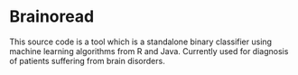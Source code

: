 # Brainoread
This source code is a tool which is a standalone binary classifier using machine learning algorithms from R and Java. Currently used for diagnosis of patients suffering from brain disorders.
